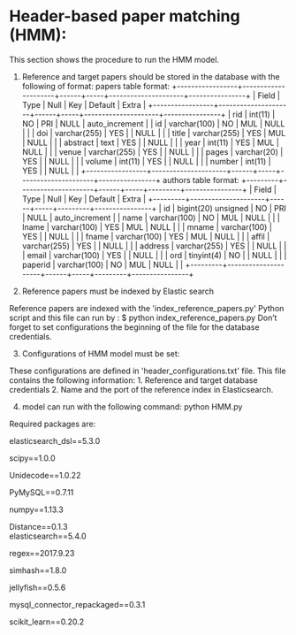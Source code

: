 # Header-based paper matching (HMM): 

This section shows the procedure to run the HMM model. 

1. Reference and target papers should be stored in the database with the following of format:
papers table format:
+-----------------+---------------------+------+-----+---------------------+----------------+
| Field           | Type                | Null | Key | Default             | Extra          |
+-----------------+---------------------+------+-----+---------------------+----------------+
| rid             | int(11)             | NO   | PRI | NULL                | auto_increment |
| id              | varchar(100)        | NO   | MUL | NULL                |                |
| doi             | varchar(255)        | YES  |     | NULL                |                |
| title           | varchar(255)        | YES  | MUL | NULL                |                |
| abstract        | text                | YES  |     | NULL                |                |
| year            | int(11)             | YES  | MUL | NULL                |                |
| venue           | varchar(255)        | YES  |     | NULL                |                |
| pages           | varchar(20)         | YES  |     | NULL                |                |
| volume          | int(11)             | YES  |     | NULL                |                |
| number          | int(11)             | YES  |     | NULL                |                |
+-----------------+---------------------+------+-----+---------------------+----------------+
authors table format:
+---------+---------------------+------+-----+---------+----------------+
| Field   | Type                | Null | Key | Default | Extra          |
+---------+---------------------+------+-----+---------+----------------+
| id      | bigint(20) unsigned | NO   | PRI | NULL    | auto_increment |
| name    | varchar(100)        | NO   | MUL | NULL    |                |
| lname   | varchar(100)        | YES  | MUL | NULL    |                |
| mname   | varchar(100)        | YES  |     | NULL    |                |
| fname   | varchar(100)        | YES  | MUL | NULL    |                |
| affil   | varchar(255)        | YES  |     | NULL    |                |
| address | varchar(255)        | YES  |     | NULL    |                |
| email   | varchar(100)        | YES  |     | NULL    |                |
| ord     | tinyint(4)          | NO   |     | NULL    |                |
| paperid | varchar(100)        | NO   | MUL | NULL    |                |
+---------+---------------------+------+-----+---------+----------------+

2. Reference papers must be indexed by Elastic search

Reference papers are indexed with the 'index_reference_papers.py' Python script and this file can run by :
$ python index_reference_papers.py 
Don’t forget to set configurations the beginning of the file for the database credentials. 

3. Configurations of HMM model must be set:

These configurations are defined in 'header_configurations.txt' file. 
This file contains the following information:
 	1. Reference and target database credentials 
	2. Name and the port of the reference index in Elasticsearch. 

4. model can run with the following command:
	python HMM.py



Required packages are:

elasticsearch_dsl==5.3.0

scipy==1.0.0

Unidecode==1.0.22

PyMySQL==0.7.11

numpy==1.13.3

Distance==0.1.3                                                                                                                                                                    
elasticsearch==5.4.0

regex==2017.9.23

simhash==1.8.0

jellyfish==0.5.6

mysql_connector_repackaged==0.3.1

scikit_learn==0.20.2


